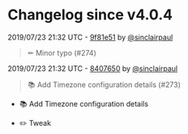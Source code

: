 # Changelog since v4.0.4

2019/07/23 21:32 UTC - [9f81e51](https://github.com/hassio-addons/addon-node-red/commit/9f81e51f1288026545a6ab8a5b7df2a34aff0d82) by [@sinclairpaul](https://github.com/sinclairpaul)
> ✏ Minor typo (#274) 

2019/07/23 21:32 UTC - [8407650](https://github.com/hassio-addons/addon-node-red/commit/84076509c7b4f902507067aea6a453513f7dc5cd) by [@sinclairpaul](https://github.com/sinclairpaul)
> :books: Add Timezone configuration details (#273)

* :books: Add Timezone configuration details

* :pencil2: Tweak 

